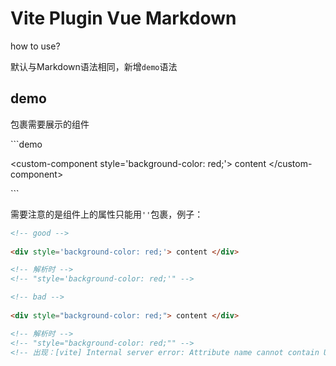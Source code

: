 # Vite Plugin Vue Markdown

how to use?

默认与Markdown语法相同，新增```demo```语法

## demo

包裹需要展示的组件

\`\`\`demo

\<custom-component style='background-color: red;'> content \</custom-component>

\`\`\`

需要注意的是组件上的属性只能用```''```包裹，例子：

```html
<!-- good -->
 
<div style='background-color: red;'> content </div>

<!-- 解析时 -->
<!-- "style='background-color: red;'" -->
```

```html
<!-- bad -->
 
<div style="background-color: red;"> content </div>

<!-- 解析时 -->
<!-- "style="background-color: red;"" -->
<!-- 出现：[vite] Internal server error: Attribute name cannot contain U+0022 ("), U+0027 ('), and U+003C (<) -->
```
